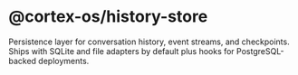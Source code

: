# @cortex-os/history-store

Persistence layer for conversation history, event streams, and checkpoints. Ships with SQLite and file adapters by default plus hooks for PostgreSQL-backed deployments.
